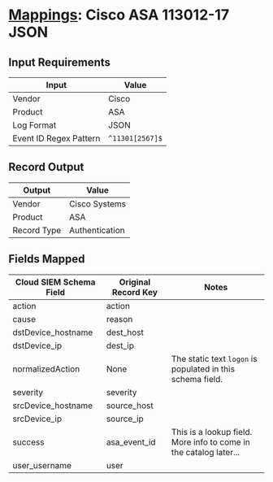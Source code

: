 # [Mappings](README.md): Cisco ASA 113012-17 JSON

## Input Requirements

|Input|Value|
|-----|-----|
|Vendor|Cisco|
|Product|ASA|
|Log Format|JSON|
|Event ID Regex Pattern|`^11301[2567]$`|

## Record Output

|Output|Value|
|------|-----|
|Vendor|Cisco Systems|
|Product|ASA|
|Record Type|Authentication|

## Fields Mapped

|Cloud SIEM Schema Field|Original Record Key|Notes|
|-----------------------|-------------------|-----|
|action|action||
|cause|reason||
|dstDevice_hostname|dest_host||
|dstDevice_ip|dest_ip||
|normalizedAction|None|The static text `logon` is populated in this schema field.|
|severity|severity||
|srcDevice_hostname|source_host||
|srcDevice_ip|source_ip||
|success|asa_event_id|This is a lookup field. More info to come in the catalog later...|
|user_username|user||

